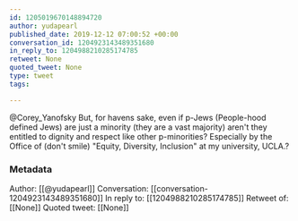 ```yaml
---
id: 1205019670148894720
author: yudapearl
published_date: 2019-12-12 07:00:52 +00:00
conversation_id: 1204923143489351680
in_reply_to: 1204988210285174785
retweet: None
quoted_tweet: None
type: tweet
tags:

---
```


@Corey_Yanofsky But, for havens sake, even if p-Jews (People-hood defined Jews) are just a minority (they are a vast majority) aren't they entitled to dignity and respect like other p-minorities? Especially by the Office of (don't smile) "Equity, Diversity, Inclusion" at my university, UCLA.?

### Metadata

Author: [[@yudapearl]]
Conversation: [[conversation-1204923143489351680]]
In reply to: [[1204988210285174785]]
Retweet of: [[None]]
Quoted tweet: [[None]]
